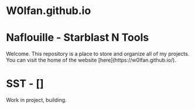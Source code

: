 # W0lfan.github.io
<h1>Naflouille - Starblast N Tools</h1>
Welcome.  
This repository is a place to store and organize all of my projects. You can visit the home of the website [here](https://w0lfan.github.io/).

<h1>SST - []</h1>
Work in project, building.
